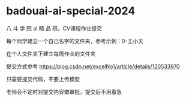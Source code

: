 # badouai-ai-special-2024

八 斗 学 院 ai 精 品 班，CV课程作业提交

每个同学建立一个自己名字的文件夹，参考示例：0-王小天

在个人文件夹下建立每周作业的文件夹

提交方式参考 https://blog.csdn.net/excelNo1/article/details/120533970

只需要提交代码，不要上传模型

老师会不定时对提交内容做审批，提交后不用着急

